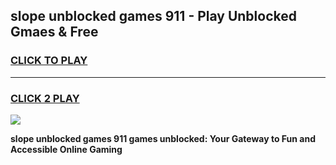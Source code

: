 
## slope unblocked games 911 - Play Unblocked Gmaes & Free
<h3>
<a href="https://premium.freeplayer.one?title=slope_unblocked_games_911&ref=19F">CLICK TO PLAY</a></h3>
<hr>

<h3>
<a href="https://premium.freeplayer.one?title=slope_unblocked_games_911&ref=19F">CLICK 2 PLAY</a>
  
</h3>

<a href="https://premium.freeplayer.one?title=slope_unblocked_games_911&ref=19F/"><img src="https://clearcache.store/games.png"></a>


**slope unblocked games 911 games unblocked: Your Gateway to Fun and Accessible Online Gaming**

